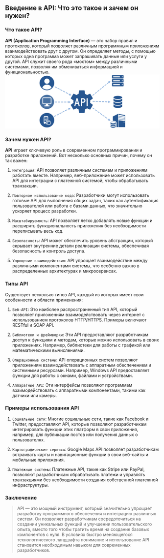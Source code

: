 ## Введение в API: Что это такое и зачем он нужен?

### Что такое API?


**API (Application Programming Interface)** — это набор правил и протоколов, который позволяет различным программным приложениям взаимодействовать друг с другом. Он определяет методы, с помощью которых одна программа может запрашивать данные или услуги у другой. API служит своего рода «мостом» между различными системами, позволяя им обмениваться информацией и функциональностью.
![alt text](apiintegration.png)


### Зачем нужен API?

**API** играет ключевую роль в современном программировании и разработке приложений. Вот несколько основных причин, почему он так важен:

1. `Интеграция`: API позволяет различным системам и приложениям работать вместе. Например, веб-приложение может использовать API для интеграции с платежной системой, чтобы обрабатывать транзакции.

2. `Повторное использование кода`: Разработчики могут использовать готовые API для выполнения общих задач, таких как аутентификация пользователей или работа с базами данных, что значительно ускоряет процесс разработки.

3. `Масштабируемость`: API позволяет легко добавлять новые функции и расширять функциональность приложения без необходимости переписывать весь код.

4. `Безопасность`: API может обеспечить уровень абстракции, который скрывает внутренние детали реализации системы, обеспечивая безопасность и контроль доступа.

5. `Упрощение взаимодействия`: API упрощает взаимодействие между различными компонентами системы, что особенно важно в распределенных архитектурах и микросервисах.

### Типы API

Существует несколько типов API, каждый из которых имеет свои особенности и области применения:

1. `Веб-API`: Это наиболее распространенный тип API, который позволяет приложениям взаимодействовать через интернет с использованием протоколов HTTP/HTTPS. Примеры включают RESTful и SOAP API.

2. `Библиотеки и фреймворки`: Эти API предоставляют разработчикам доступ к функциям и методам, которые можно использовать в своих приложениях. Например, библиотеки для работы с графикой или математическими вычислениями.

3. `Операционные системы`: API операционных систем позволяют приложениям взаимодействовать с аппаратным обеспечением и системными ресурсами. Например, Windows API предоставляет функции для работы с окнами, файлами и устройствами.

4. `Аппаратные API`: Эти интерфейсы позволяют программам взаимодействовать с аппаратными компонентами, такими как датчики или камеры.

### Примеры использования API

1. `Социальные сети`: Многие социальные сети, такие как Facebook и Twitter, предоставляют API, которые позволяют разработчикам интегрировать функции этих платформ в свои приложения, например, для публикации постов или получения данных о пользователях.

2. `Картографические сервисы`: Google Maps API позволяет разработчикам встраивать карты и навигационные функции в свои веб-сайты и мобильные приложения.

3. `Платежные системы`: Платежные API, такие как Stripe или PayPal, позволяют разработчикам обрабатывать платежи и управлять транзакциями без необходимости создания собственной платежной инфраструктуры.

### Заключение

>API — это мощный инструмент, который значительно упрощает разработку программного обеспечения и интеграцию различных систем. Он позволяет разработчикам сосредоточиться на создании уникальных функций и улучшении пользовательского опыта, вместо того чтобы тратить время на создание базовых компонентов с нуля. В условиях быстро меняющегося технологического ландшафта понимание и использование API становится необходимым навыком для современных разработчиков.